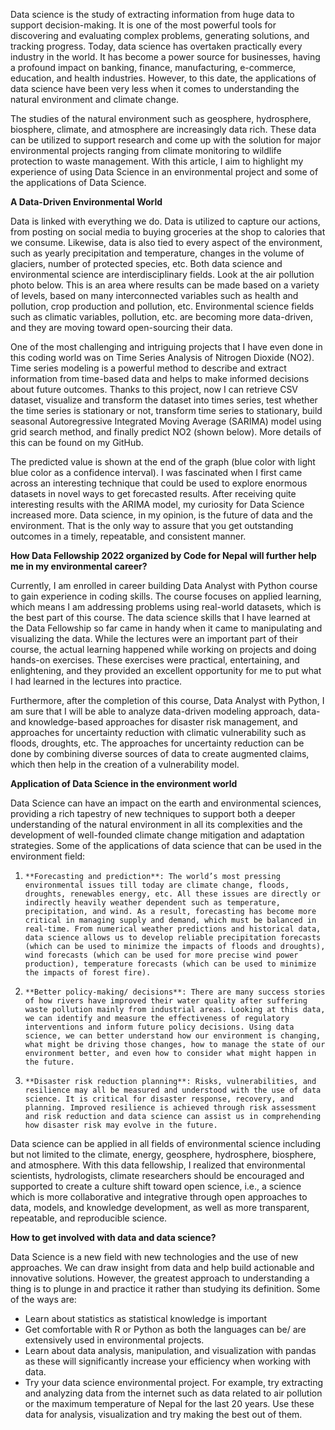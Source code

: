 Data science is the study of extracting information from huge data to support decision-making. It is one of the most powerful tools for discovering and evaluating complex problems, generating solutions, and tracking progress. Today, data science has overtaken practically every industry in the world. It has become a power source for businesses, having a profound impact on banking, finance, manufacturing, e-commerce, education, and health industries. However, to this date, the applications of data science have been very less when it comes to understanding the natural environment and climate change.

The studies of the natural environment such as geosphere, hydrosphere, biosphere, climate, and atmosphere are increasingly data rich. These data can be utilized to support research and come up with the solution for major environmental projects ranging from climate monitoring to wildlife protection to waste management. With this article, I aim to highlight my experience of using Data Science in an environmental project and some of the applications of Data Science.


**A Data-Driven Environmental World** 

Data is linked with everything we do. Data is utilized to capture our actions, from posting on social media to buying groceries at the shop to calories that we consume. Likewise, data is also tied to every aspect of the environment, such as yearly precipitation and temperature, changes in the volume of glaciers, number of protected species, etc. Both data science and environmental science are interdisciplinary fields. Look at the air pollution photo below. This is an area where results can be made based on a variety of levels, based on many interconnected variables such as health and pollution, crop production and pollution, etc. Environmental science fields such as climatic variables, pollution, etc. are becoming more data-driven, and they are moving toward open-sourcing their data.

One of the most challenging and intriguing projects that I have even done in this coding world was on Time Series Analysis of Nitrogen Dioxide (NO2). Time series modeling is a powerful method to describe and extract information from time-based data and helps to make informed decisions about future outcomes. Thanks to this project, now I can retrieve CSV dataset, visualize and transform the dataset into times series, test whether the time series is stationary or not, transform time series to stationary, build seasonal Autoregressive Integrated Moving Average (SARIMA) model using grid search method, and finally predict NO2 (shown below). More details of this can be found on my GitHub. 


The predicted value is shown at the end of the graph (blue color with light blue color as a confidence interval). I was fascinated when I first came across an interesting technique that could be used to explore enormous datasets in novel ways to get forecasted results. After receiving quite interesting results with the ARIMA model, my curiosity for Data Science increased more.
Data science, in my opinion, is the future of data and the environment. That is the only way to assure that you get outstanding outcomes in a timely, repeatable, and consistent manner. 


**How Data Fellowship 2022 organized by Code for Nepal will further help me in my environmental career?**

Currently, I am enrolled in career building Data Analyst with Python course to gain experience in coding skills. The course focuses on applied learning, which means I am addressing problems using real-world datasets, which is the best part of this course. The data science skills that I have learned at the Data Fellowship so far came in handy when it came to manipulating and visualizing the data. While the lectures were an important part of their course, the actual learning happened while working on projects and doing hands-on exercises. These exercises were practical, entertaining, and enlightening, and they provided an excellent opportunity for me to put what I had learned in the lectures into practice.

Furthermore, after the completion of this course, Data Analyst with Python, I am sure that I will be able to analyze data-driven modeling approach, data- and knowledge-based approaches for disaster risk management, and approaches for uncertainty reduction with climatic vulnerability such as floods, droughts, etc. The approaches for uncertainty reduction can be done by combining diverse sources of data to create augmented claims, which then help in the creation of a vulnerability model.


**Application of Data Science in the environment world** 

Data Science can have an impact on the earth and environmental sciences, providing a rich tapestry of new techniques to support both a deeper understanding of the natural environment in all its complexities and the development of well-founded climate change mitigation and adaptation strategies. Some of the applications of data science that can be used in the environment field:
1.     **Forecasting and prediction**: The world’s most pressing environmental issues till today are climate change, floods, droughts, renewables energy, etc. All these issues are directly or indirectly heavily weather dependent such as temperature, precipitation, and wind. As a result, forecasting has become more critical in managing supply and demand, which must be balanced in real-time. From numerical weather predictions and historical data, data science allows us to develop reliable precipitation forecasts (which can be used to minimize the impacts of floods and droughts), wind forecasts (which can be used for more precise wind power production), temperature forecasts (which can be used to minimize the impacts of forest fire).
2.     **Better policy-making/ decisions**: There are many success stories of how rivers have improved their water quality after suffering waste pollution mainly from industrial areas. Looking at this data, we can identify and measure the effectiveness of regulatory interventions and inform future policy decisions. Using data science, we can better understand how our environment is changing, what might be driving those changes, how to manage the state of our environment better, and even how to consider what might happen in the future.
3.     **Disaster risk reduction planning**: Risks, vulnerabilities, and resilience may all be measured and understood with the use of data science. It is critical for disaster response, recovery, and planning. Improved resilience is achieved through risk assessment and risk reduction and data science can assist us in comprehending how disaster risk may evolve in the future. 
Data science can be applied in all fields of environmental science including but not limited to the climate, energy, geosphere, hydrosphere, biosphere, and atmosphere. With this data fellowship, I realized that environmental scientists, hydrologists, climate researchers should be encouraged and supported to create a culture shift toward open science, i.e., a science which is more collaborative and integrative through open approaches to data, models, and knowledge development, as well as more transparent, repeatable, and reproducible science.


**How to get involved with data and data science?**

Data Science is a new field with new technologies and the use of new approaches. We can draw insight from data and help build actionable and innovative solutions. However, the greatest approach to understanding a thing is to plunge in and practice it rather than studying its definition. Some of the ways are:
- Learn about statistics as statistical knowledge is important
- Get comfortable with R or Python as both the languages can be/ are extensively used in environmental projects.
- Learn about data analysis, manipulation, and visualization with pandas as these will significantly increase your efficiency when working with data.
- Try your data science environmental project. For example, try extracting and analyzing data from the internet such as data related to air pollution or the maximum temperature of Nepal for the last 20 years. Use these data for analysis, visualization and try making the best out of them.
